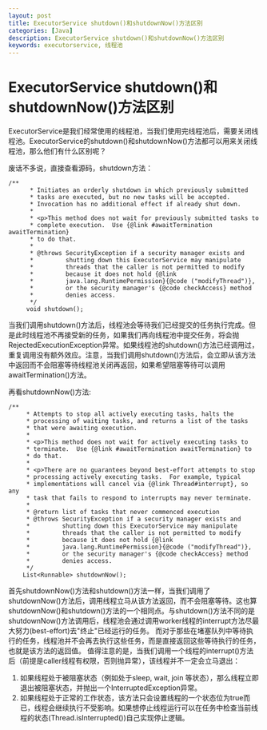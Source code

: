 ```yaml
---
layout: post
title: ExecutorService shutdown()和shutdownNow()方法区别
categories: [Java]
description: ExecutorService shutdown()和shutdownNow()方法区别
keywords: executorservice, 线程池
---
```


<h1 text-align="center">ExecutorService shutdown()和shutdownNow()方法区别</h1>
ExecutorService是我们经常使用的线程池，当我们使用完线程池后，需要关闭线程池。ExecutorService的shutdown()和shutdownNow()方法都可以用来关闭线程池，那么他们有什么区别呢？

废话不多说，直接查看源码，shutdown方法：

```  
/**
      * Initiates an orderly shutdown in which previously submitted
      * tasks are executed, but no new tasks will be accepted.
      * Invocation has no additional effect if already shut down.
      *
      * <p>This method does not wait for previously submitted tasks to
      * complete execution.  Use {@link #awaitTermination awaitTermination}
      * to do that.
      *
      * @throws SecurityException if a security manager exists and
      *         shutting down this ExecutorService may manipulate
      *         threads that the caller is not permitted to modify
      *         because it does not hold {@link
      *         java.lang.RuntimePermission}{@code ("modifyThread")},
      *         or the security manager's {@code checkAccess} method
      *         denies access.
      */
     void shutdown();
```
当我们调用shutdown()方法后，线程池会等待我们已经提交的任务执行完成。但是此时线程池不再接受新的任务，如果我们再向线程池中提交任务，将会抛RejectedExecutionException异常。如果线程池的shutdown()方法已经调用过，重复调用没有额外效应。注意，当我们调用shutdown()方法后，会立即从该方法中返回而不会阻塞等待线程池关闭再返回，如果希望阻塞等待可以调用awaitTermination()方法。

再看shutdownNow()方法:
```
/**
     * Attempts to stop all actively executing tasks, halts the
     * processing of waiting tasks, and returns a list of the tasks
     * that were awaiting execution.
     *
     * <p>This method does not wait for actively executing tasks to
     * terminate.  Use {@link #awaitTermination awaitTermination} to
     * do that.
     *
     * <p>There are no guarantees beyond best-effort attempts to stop
     * processing actively executing tasks.  For example, typical
     * implementations will cancel via {@link Thread#interrupt}, so any
     * task that fails to respond to interrupts may never terminate.
     *
     * @return list of tasks that never commenced execution
     * @throws SecurityException if a security manager exists and
     *         shutting down this ExecutorService may manipulate
     *         threads that the caller is not permitted to modify
     *         because it does not hold {@link
     *         java.lang.RuntimePermission}{@code ("modifyThread")},
     *         or the security manager's {@code checkAccess} method
     *         denies access.
     */
    List<Runnable> shutdownNow();
```
首先shutdownNow()方法和shutdown()方法一样，当我们调用了shutdownNow()方法后，调用线程立马从该方法返回，而不会阻塞等待。这也算shutdownNow()和shutdown()方法的一个相同点。与shutdown()方法不同的是shutdownNow()方法调用后，线程池会通过调用worker线程的interrupt方法尽最大努力(best-effort)去"终止"已经运行的任务。
而对于那些在堵塞队列中等待执行的任务，线程池并不会再去执行这些任务，而是直接返回这些等待执行的任务，也就是该方法的返回值。
值得注意的是，当我们调用一个线程的interrupt()方法后（前提是caller线程有权限，否则抛异常），该线程并不一定会立马退出：
1. 如果线程处于被阻塞状态（例如处于sleep, wait, join 等状态），那么线程立即退出被阻塞状态，并抛出一个InterruptedException异常。
2. 如果线程处于正常的工作状态，该方法只会设置线程的一个状态位为true而已，线程会继续执行不受影响。如果想停止线程运行可以在任务中检查当前线程的状态(Thread.isInterrupted())自己实现停止逻辑。